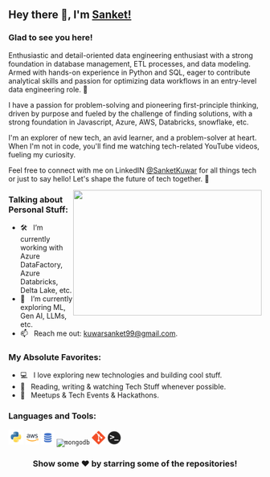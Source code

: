 ## Hey there 👋, I'm [Sanket!](https://github.com/SanketKuwar)

### Glad to see you here! &nbsp; 

Enthusiastic and detail-oriented data engineering enthusiast with a strong foundation in database management, ETL processes, and data modeling. Armed with hands-on experience in Python and SQL, eager to contribute analytical skills and passion for optimizing data workflows in an entry-level data engineering role. 🚀

I have a passion for problem-solving and pioneering first-principle thinking, driven by purpose and fueled by the challenge of finding solutions, with a strong foundation in Javascript, Azure, AWS, Databricks, snowflake, etc. 

I'm an explorer of new tech, an avid learner, and a problem-solver at heart. When I'm not in code, you'll find me watching tech-related YouTube videos, fueling my curiosity.

Feel free to connect with me on LinkedIN [@SanketKuwar](https://www.linkedin.com/in/sanketk99/) for all things tech or just to say hello! Let's shape the future of tech together. 🌟

<img align="right" height="250" width="375" alt="" src="https://cdn.dribbble.com/users/1579322/screenshots/6587273/blue_boy_typing_nothought.gif" />


### Talking about Personal Stuff:

- 🛠 &nbsp; I’m currently working with Azure DataFactory, Azure Databricks, Delta Lake, etc.
- 🚀 &nbsp; I’m currently exploring ML, Gen AI, LLMs, etc.
- 📫 &nbsp; Reach me out: kuwarsanket99@gmail.com.

### My Absolute Favorites:

- 💻 &nbsp; I love exploring new technologies and building cool stuff.
- 📰 &nbsp; Reading, writing & watching Tech Stuff whenever possible.
- 🍕 &nbsp; Meetups & Tech Events & Hackathons.

### Languages and Tools:


<code><img height="30" src="https://raw.githubusercontent.com/github/explore/80688e429a7d4ef2fca1e82350fe8e3517d3494d/topics/python/python.png" alt="python"></code>
<code><img height="27" src="https://raw.githubusercontent.com/github/explore/80688e429a7d4ef2fca1e82350fe8e3517d3494d/topics/aws/aws.png" alt="aws"></code>
<code><img height="27" src="https://raw.githubusercontent.com/github/explore/80688e429a7d4ef2fca1e82350fe8e3517d3494d/topics/sql/sql.png" alt="sql"></code>
<code><img height="27" src="https://encrypted-tbn0.gstatic.com/images?q=tbn%3AANd9GcSTTzPAw-55ssm1Im594xYZ9eRQu2JylrkYLg&usqp=CAU" alt="mongodb"></code>
<code><img height="27" src="https://raw.githubusercontent.com/devicons/devicon/master/icons/git/git-original.svg" alt="git"></code>
<code><img height="27" src="https://raw.githubusercontent.com/github/explore/80688e429a7d4ef2fca1e82350fe8e3517d3494d/topics/terminal/terminal.png" alt="terminal"></code>




<div align="center">

### Show some ❤️ by starring some of the repositories!

</div>
